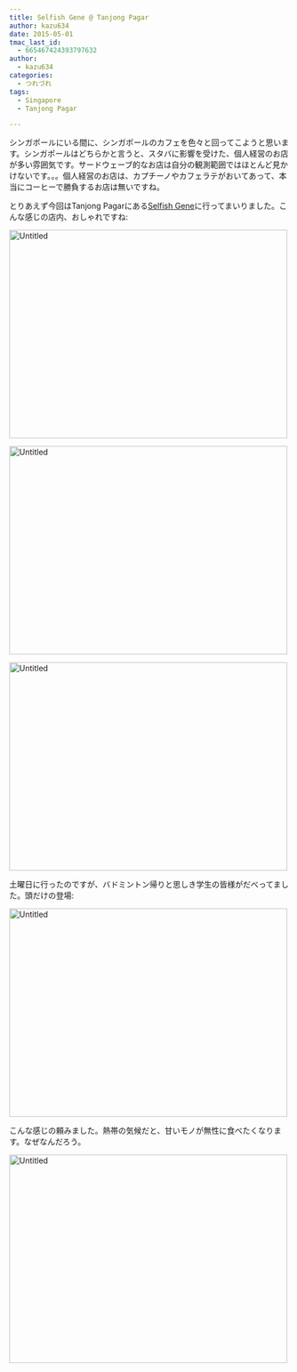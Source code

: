 ```yaml
---
title: Selfish Gene @ Tanjong Pagar
author: kazu634
date: 2015-05-01
tmac_last_id:
  - 665467424393797632
author:
  - kazu634
categories:
  - つれづれ
tags:
  - Singapore
  - Tanjong Pagar

---
```

シンガポールにいる間に、シンガポールのカフェを色々と回ってこようと思います。シンガポールはどちらかと言うと、スタバに影響を受けた、個人経営のお店が多い雰囲気です。サードウェーブ的なお店は自分の観測範囲ではほとんど見かけないです。。。個人経営のお店は、カプチーノやカフェラテがおいてあって、本当にコーヒーで勝負するお店は無いですね。

とりあえず今回はTanjong Pagarにある<a href="http://www.selfishgenecafe.com/" onclick="__gaTracker('send', 'event', 'outbound-article', 'http://www.selfishgenecafe.com/', 'Selfish Gene');">Selfish Gene</a>に行ってまいりました。こんな感じの店内、おしゃれですね:

<a href="https://www.flickr.com/photos/42332031@N02/17124700847" onclick="__gaTracker('send', 'event', 'outbound-article', 'https://www.flickr.com/photos/42332031@N02/17124700847', '');" title="Untitled by Kazuhiro MUSASHI, on Flickr"><img class=" aligncenter" src="https://farm9.staticflickr.com/8745/17124700847_6383b158c2.jpg" alt="Untitled" width="500" height="375" /></a>

<a href="https://www.flickr.com/photos/42332031@N02/17124699177" onclick="__gaTracker('send', 'event', 'outbound-article', 'https://www.flickr.com/photos/42332031@N02/17124699177', '');" title="Untitled by Kazuhiro MUSASHI, on Flickr"><img class=" aligncenter" src="https://farm8.staticflickr.com/7712/17124699177_646cd21e28.jpg" alt="Untitled" width="500" height="375" /></a>

<a href="https://www.flickr.com/photos/42332031@N02/17330254162" onclick="__gaTracker('send', 'event', 'outbound-article', 'https://www.flickr.com/photos/42332031@N02/17330254162', '');" title="Untitled by Kazuhiro MUSASHI, on Flickr"><img class=" aligncenter" src="https://farm8.staticflickr.com/7689/17330254162_21e700cf7a.jpg" alt="Untitled" width="500" height="375" /></a>

土曜日に行ったのですが、バドミントン帰りと思しき学生の皆様がだべってました。頭だけの登場:

<a href="https://www.flickr.com/photos/42332031@N02/16709682004" onclick="__gaTracker('send', 'event', 'outbound-article', 'https://www.flickr.com/photos/42332031@N02/16709682004', '');" title="Untitled by Kazuhiro MUSASHI, on Flickr"><img class=" aligncenter" src="https://farm8.staticflickr.com/7688/16709682004_a5bb47a17c.jpg" alt="Untitled" width="500" height="375" /></a>

こんな感じの頼みました。熱帯の気候だと、甘いモノが無性に食べたくなります。なぜなんだろう。

<a href="https://www.flickr.com/photos/42332031@N02/17144362668" onclick="__gaTracker('send', 'event', 'outbound-article', 'https://www.flickr.com/photos/42332031@N02/17144362668', '');" title="Untitled by Kazuhiro MUSASHI, on Flickr"><img class=" aligncenter" src="https://farm9.staticflickr.com/8869/17144362668_624126ee4a.jpg" alt="Untitled" width="500" height="375" /></a>

